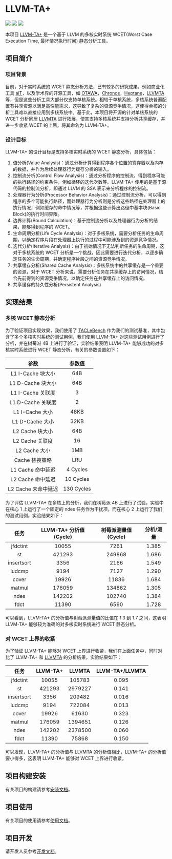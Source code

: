 # LLVM-TA+

[![](https://img.shields.io/badge/RTS-SYSU-brightgreen.svg)](https://github.com/RTS-SYSU)
[![](https://img.shields.io/badge/LLVM-TA+-blue.svg)](https://github.com/RTS-SYSU/llvmta)
[![](https://img.shields.io/badge/Multi_Core-WCET_Analysis-yellowgreen.svg)](https://github.com/RTS-SYSU/llvmta)

本项目 [LLVM-TA+](https://github.com/RTS-SYSU/llvmta) 是一个基于 LLVM 的多核实时系统 WCET(Worst Case Execution Time, 最坏情况执行时间) 静态分析工具。

## 项目简介

### 项目背景

目前，对于实时系统的 WCET 静态分析方法，已有较多的研究成果，例如商业化工具 [aiT](https://www.absint.com/ait/index.htm)，以及学术界的开源工具，如 [OTAWA](https://www.tracesgroup.net/otawa/)，[Chronos](https://www.comp.nus.edu.sg/~rpembed/chronos/)，[Heptane](https://team.inria.fr/pacap/software/heptane/)，[LLVMTA](https://gitlab.cs.uni-saarland.de/reineke/llvmta) 等，但是这些分析工具大部分仅支持单核系统。相较于单核系统，多核系统普遍配置有共享资源以满足高性能需求，这导致了复杂的资源竞争情况，这使得单核的分析工具难以直接应用到多核系统中。基于此，本项目将开源的针对单核系统的 WCET 分析同居 [LLVMTA](https://gitlab.cs.uni-saarland.de/reineke/llvmta) 进行拓展，使其支持多核系统并支持分析共享缓存，并进一步收紧 WCET 的上届，将其命名为 LLVM-TA+。

### 设计目标

LLVM-TA+ 的设计目标是支持多核实时系统的 WCET 静态分析，具体包括：

1. 值分析(Value Analysis)：通过分析计算得到程序各个位置的寄存器以及内存的数据，并作为后续处理器行为缓存分析的输入。
2. 控制流分析(Control Flow Analysis)：通过分析程序的控制流，得到程序可能的执行路径的约束条件，例如循环的迭代次数等。LLVM-TA+ 使用的是基于源代码的控制流分析，即通过 LLVM 的 SSA 表示来分析程序的控制流。
3. 处理器行为分析(Processor Behavior Analysis)：通过控制流分析，可以得到程序的多个可能执行路径，而处理器行为分析则是分析这些路径在处理器上的执行情况，例如缓存的命中情况等，并根据这些计算出路径中基本块(Basic Block)的执行时间界限。
4. 边界计算(Bound Calculation)：基于控制流分析以及处理器行为分析的结果，能够得到程序的 WCET。
5. 生命周期分析(Life Cycle Analysis)：对于多核系统，需要分析任务的生命周期，以确定程序片段在处理器上执行的过程中可能涉及到的资源竞争情况。
6. 迭代分析(Iterative Analysis)：由于初始情况下无法判断任务的生命周期，这对于多核系统的 WCET 分析是一个挑战，因此需要进行迭代分析，以逐步确定任务的生命周期，并确定程序片段之间的资源竞争情况。
7. 共享缓存分析(Shared Cache Analysis)：多核系统中的共享缓存是一个重要的资源，对于 WCET 分析来说，需要分析任务在共享缓存上的访问情况，结合先前得到的资源竞争情况，以确定任务在共享缓存上的访问情况。
8. 共享缓存的持久性分析(Persistent Analysis)

## 实现结果

### 多核 WCET 静态分析

为了验证项目实现效果，我们使用了 [TACLeBench](https://github.com/tacle/tacle-bench) 作为我们的测试基准，其中包含了多个多核实时系统的测试用例，我们使用 LLVM-TA+ 对这些测试用例进行了分析，并在树莓派 4B 上进行了验证，实验结果表明 LLVM-TA+ 能够成功的对多核实时系统进行 WCET 静态分析，有关的参数设置如下：

<table align="center">
<thead>
<tr>
<th align="center">参数</th>
<th align="center">参数值</th>
</tr>
</thead>
<tbody>
<tr>
<td align="center">L1 I-Cache 块大小</td>
<td align="center">64B</td>
</tr>
<tr>
<td align="center">L1 D-Cache 块大小</td>
<td align="center">64B</td>
</tr>
<tr>
<td align="center">L1 I-Cache 关联度</td>
<td align="center">3</td>
</tr>
<tr>
<td align="center">L1 D-Cache 关联度</td>
<td align="center">2</td>
</tr>
<tr>
<td align="center">L1 I-Cache 大小</td>
<td align="center">48KB</td>
</tr>
<tr>
<td align="center">L1 D-Cache 大小</td>
<td align="center">32KB</td>
</tr>
<tr>
<td align="center">L2 Cache 块大小</td>
<td align="center">64B</td>
</tr>
<tr>
<td align="center">L2 Cache 关联度</td>
<td align="center">16</td>
</tr>
<tr>
<td align="center">L2 Cache 大小</td>
<td align="center">1MB</td>
</tr>
<tr>
<td align="center">Cache 替换策略</td>
<td align="center">LRU</td>
</tr>
<tr>
<td align="center">L1 Cache 命中延迟</td>
<td align="center">4 Cycles</td>
</tr>
<tr>
<td align="center">L2 Cache 命中延迟</td>
<td align="center">10 Cycles</td>
</tr>
<tr>
<td align="center">L2 Cache 未命中延迟</td>
<td align="center">130 Cycles</td>
</tr>
</tbody>
</table>

为了评估 LLVM-TA+ 在多核上的分析，我们在树莓派 4B 上进行了试验，实验中在核心 1 上运行了一个固定的 ndes 任务作为干扰项，而在核心 2 上运行了我们的测试用例，实验结果如下：

<table align="center">
<thead>
<tr>
<th align="center">任务</th>
<th align="center">LLVM-TA+ 分析值(Cycle)</th>
<th align="center">树莓派测量值(Cycle)</th>
<th align="center">分析/测量</th>
</tr>
</thead>
<tbody>
<tr>
<td align="center">jfdctint</td>
<td align="center">10055</td>
<td align="center">7261</td>
<td align="center">1.385</td>
</tr>
<tr>
<td align="center">st</td>
<td align="center">421293</td>
<td align="center">249868</td>
<td align="center">1.686</td>
</tr>
<tr>
<td align="center">insertsort</td>
<td align="center">3356</td>
<td align="center">2166</td>
<td align="center">1.549</td>
</tr>
<tr>
<td align="center">ludcmp</td>
<td align="center">9194</td>
<td align="center">7127</td>
<td align="center">1.290</td>
</tr>
<tr>
<td align="center">cover</td>
<td align="center">19926</td>
<td align="center">11836</td>
<td align="center">1.684</td>
</tr>
<tr>
<td align="center">matmul</td>
<td align="center">176059</td>
<td align="center">134862</td>
<td align="center">1.305</td>
</tr>
<tr>
<td align="center">ndes</td>
<td align="center">142202</td>
<td align="center">102740</td>
<td align="center">1.384</td>
</tr>
<tr>
<td align="center">fdct</td>
<td align="center">11390</td>
<td align="center">6590</td>
<td align="center">1.728</td>
</tr>
</tbody>
</table>

可以看到，LLVM-TA+ 的分析值与树莓派测量值的比值在 1.3 到 1.7 之间，这表明 LLVM-TA+ 能够较为准确的对多核实时系统进行 WCET 静态分析。

### 对 WCET 上界的收紧

为了验证 LLVM-TA+ 能够对 WCET 上界进行收紧，我们在上面任务中，同时对比了 LLVM-TA+ 和 [LLVMTA](https://gitlab.cs.uni-saarland.de/reineke/llvmta) 的分析结果，实验结果如下：

<table align="center">
<thead>
<tr>
<th align="center">任务</th>
<th align="center">LLVM-TA+</th>
<th align="center">LLVMTA</th>
<th align="center">LLVM-TA+/LLVMTA</th>
</tr>
</thead>
<tbody>
<tr>
<td align="center">jfdctint</td>
<td align="center">10055</td>
<td align="center">105783</td>
<td align="center">0.095</td>
</tr>
<tr>
<td align="center">st</td>
<td align="center">421293</td>
<td align="center">2979227</td>
<td align="center">0.141</td>
</tr>
<tr>
<td align="center">insertsort</td>
<td align="center">3356</td>
<td align="center">209482</td>
<td align="center">0.016</td>
</tr>
<tr>
<td align="center">ludcmp</td>
<td align="center">9194</td>
<td align="center">722084</td>
<td align="center">0.013</td>
</tr>
<tr>
<td align="center">cover</td>
<td align="center">19926</td>
<td align="center">61630</td>
<td align="center">0.323</td>
</tr>
<tr>
<td align="center">matmul</td>
<td align="center">176059</td>
<td align="center">1394651</td>
<td align="center">0.126</td>
</tr>
<tr>
<td align="center">ndes</td>
<td align="center">142202</td>
<td align="center">2378500</td>
<td align="center">0.060</td>
</tr>
<tr>
<td align="center">fdct</td>
<td align="center">11390</td>
<td align="center">75868</td>
<td align="center">0.150</td>
</tr>
</tbody>
</table>

可以发现，LLVM-TA+ 的分析值与 LLVMTA 的分析值相比，LLVM-TA+ 的分析值要小得多，这表明 LLVM-TA+ 能够对 WCET 上界进行收紧。

## 项目构建安装

有关项目的构建请参考[安装文档](docs/INSTALL_zh.md)。

## 项目使用

有关项目的使用请参考[使用文档](docs/USAGE_zh.md)。

## 项目开发

请开发人员参考[开发文档](docs/DEVELOP_zh.md)。
